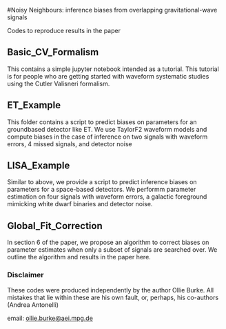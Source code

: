 #Noisy Neighbours: inference biases from overlapping gravitational-wave signals

Codes to reproduce results in the paper

## Basic\_CV\_Formalism

This contains a simple jupyter notebook intended as a tutorial. This tutorial is for people who are getting started with waveform systematic studies using the Cutler Valisneri formalism.

## ET\_Example

This folder contains a script to predict biases on parameters for an groundbased detector like ET. We use TaylorF2 waveform models and compute biases in the case of inference on two signals with waveform errors, 4 missed signals, and detector noise

## LISA\_Example

Similar to above, we provide a script to predict inference biases on parameters for a space-based detectors. We performm parameter estimation on four signals with waveform errors, a galactic foreground mimicking white dwarf binaries and detector noise.

## Global\_Fit\_Correction

In section 6 of the paper, we propose an algorithm to correct biases on parameter estimates when only a subset of signals are searched over. We outline the algorithm and results in the paper here.

### Disclaimer

These codes were produced independently by the author Ollie Burke. All mistakes that lie within these are his own fault, or, perhaps, his co-authors (Andrea Antonelli)

email: ollie.burke@aei.mpg.de 
